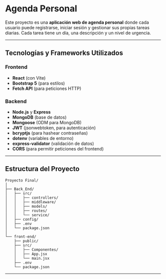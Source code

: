 # Agenda Personal

Este proyecto es una **aplicación web de agenda personal** donde cada usuario puede registrarse, iniciar sesión y gestionar sus propias tareas diarias. Cada tarea tiene un día, una descripción y un nivel de urgencia.

---

## Tecnologías y Frameworks Utilizados

### **Frontend**

- **React** (con Vite)
- **Bootstrap 5** (para estilos)
- **Fetch API** (para peticiones HTTP)

### **Backend**

- **Node.js** y **Express**
- **MongoDB** (base de datos)
- **Mongoose** (ODM para MongoDB)
- **JWT** (jsonwebtoken, para autenticación)
- **bcryptjs** (para hashear contraseñas)
- **dotenv** (variables de entorno)
- **express-validator** (validación de datos)
- **CORS** (para permitir peticiones del frontend)

---

## Estructura del Proyecto

```
Proyecto Final/
│
├── Back_End/
│   ├── src/
│   │   ├── controllers/
│   │   ├── middleware/
│   │   ├── models/
│   │   ├── routes/
│   │   └── service/
│   ├── config/
│   ├── .env
│   └── package.json
│
└── front-end/
    ├── public/
    ├── src/
    │   ├── Componentes/
    │   ├── App.jsx
    │   └── main.jsx
    ├── .env
    └── package.json
```

---
